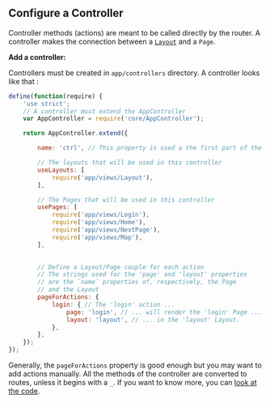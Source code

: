 ## Configure a Controller

Controller methods (actions) are meant to be called directly by the router.
A controller makes the connection between a [`Layout`](layout.md) and a `Page`.

__Add a controller:__

Controllers must be created in `app/controllers` directory. A controller looks like that :

```js
define(function(require) {
    'use strict';
    // A controller must extend the AppController
    var AppController = require('core/AppController');

    return AppController.extend({

        name: 'ctrl', // This property is used a the first part of the route

        // The layouts that will be used in this controller
        useLayouts: [
            require('app/views/Layout'),
        ],

        // The Pages that will be used in this controller
        usePages: [
            require('app/views/Login'),
            require('app/views/Home'),
            require('app/views/NextPage'),
            require('app/views/Map'),
        ],
        

        // Define a Layout/Page couple for each action
        // The strings used for the 'page' and 'layout' properties
        // are the `name` properties of, respectively, the Page
        // and the Layout
        pageForActions: {
            login: { // The 'login' action ...
                page: 'login', // ... will render the 'login' Page ...
                layout: 'layout', // ... in the 'layout' Layout.
            },
        },
    });
});

```

Generally, the `pageForActions` property is good enough but you may want to add actions manually. All the methods of the controller are converted to routes, unless it begins with a `_`.
If you want to know more, you can [look at the code](../www/js/core/AppController.js).
